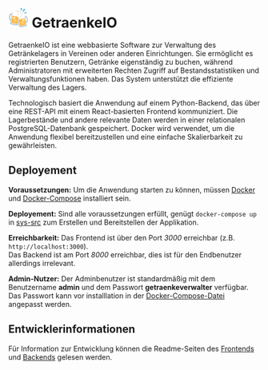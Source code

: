 <h1><img src="./sys-src/GetraenkeIO-frontend/public/logo.svg" alt="logo" width="40"/> GetraenkeIO</h1>

GetraenkeIO ist eine webbasierte Software zur Verwaltung des Getränkelagers in Vereinen oder anderen Einrichtungen. Sie ermöglicht es registrierten Benutzern, Getränke eigenständig zu buchen, während Administratoren mit erweiterten Rechten Zugriff auf Bestandsstatistiken und Verwaltungsfunktionen haben. Das System unterstützt die effiziente Verwaltung des Lagers.

Technologisch basiert die Anwendung auf einem Python-Backend, das über eine REST-API mit einem React-basierten Frontend kommuniziert. Die Lagerbestände und andere relevante Daten werden in einer relationalen PostgreSQL-Datenbank gespeichert. Docker wird verwendet, um die Anwendung flexibel bereitzustellen und eine einfache Skalierbarkeit zu gewährleisten.

## Deployement

**Voraussetzungen:** Um die Anwendung starten zu können, müssen [Docker](https://www.docker.com/) und [Docker-Compose](https://docs.docker.com/compose/) installiert sein.

**Deployement:** Sind alle voraussetzungen erfüllt, genügt ```docker-compose up``` in [sys-src](./sys-src/) zum Erstellen und Bereitstellen der Applikation.

**Erreichbarkeit:** Das Frontend ist über den Port *3000* erreichbar (z.B. ```http://localhost:3000```).  
Das Backend ist am Port *8000* erreichbar, dies ist für den Endbenutzer allerdings irrelevant.

**Admin-Nutzer:** Der Adminbenutzer ist standardmäßig mit dem Benutzername **admin** und dem Passwort **getraenkeverwalter** verfügbar. Das Passwort kann vor installlation in der [Docker-Compose-Datei](./sys-src/docker-compose.yml) angepasst werden.


## Entwicklerinformationen

Für Information zur Entwicklung können die Readme-Seiten des [Frontends](./sys-src/GetraenkeIO-frontend/README.md) und [Backends](./sys-src/GetraenkeIO-backend/Readme.md) gelesen werden.